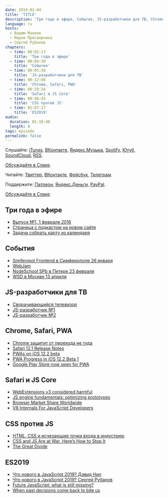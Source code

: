 ```yaml
---
date: 2019-02-04
title: 'TITLE'
description: 'Три года в эфире, События, JS-разработчики для ТВ, Chrome, Safari, PWA, Safari и JS Core, CSS против JS, ES2019.'
language: ru
hosts:
  - Вадим Макеев
  - Мария Просвирнина
  - Сергей Рубанов
chapters:
  - time: 00:02:13
    title: 'Три года в эфире'
  - time: 00:04:30
    title: 'События'
  - time: 00:05:38
    title: 'JS-разработчики для ТВ'
  - time: 00:12:08
    title: 'Chrome, Safari, PWA'
  - time: 00:29:34
    title: 'Safari и JS Core'
  - time: 00:46:43
    title: 'CSS против JS'
  - time: 01:07:17
    title: 'ES2019'
audio:
  duration: 01:19:48
  length: 0
tags: episode
permalink: false
---
```


Слушайте: [iTunes](https://itunes.apple.com/podcast/id1080500016), [ВКонтакте](https://vk.com/podcasts-32017543), [Яндекс.Музыка](https://music.yandex.ru/album/6245956), [Spotify](https://open.spotify.com/show/3rzAcADjpBpXt73L0epTjV), [Ютуб](https://www.youtube.com/playlist?list=PLMBnwIwFEFHcwuevhsNXkFTcadeX5R1Go), [SoundCloud](https://soundcloud.com/web-standards), [RSS](https://web-standards.ru/podcast/feed/).

[Обсуждайте в Слаке](http://slack.web-standards.ru/).

Читайте: [Твиттер](https://twitter.com/webstandards_ru), [ВКонтакте](https://vk.com/webstandards_ru), [Фейсбук](https://www.facebook.com/webstandardsru), [Телеграм](https://t.me/webstandards_ru).

Поддержите: [Патреон](https://www.patreon.com/webstandards_ru), [Яндекс.Деньги](https://money.yandex.ru/to/41001119329753), [PayPal](https://www.paypal.me/pepelsbey).

[Обсуждайте в Слаке](http://slack.web-standards.ru/).

## Три года в эфире

- [Выпуск №1, 1 февраля 2016](https://medium.com/p/b1f0273fda26)
- [Страница с подкастом на новом сайте](https://new.web-standards.ru/podcast/)
- [Задача собрать карту из календаря](https://github.com/web-standards-ru/new/issues/89)

## События

- [Simferopol Frontend в Симферополе 26 января](https://simferopol-frontend.timepad.ru/event/853595/)
- [WebJam](https://twitter.com/webjam_club)
- [NodeSchool SPb в Питере 23 февраля](https://github.com/nodeschool/spb/issues/75)
- [WSD в Москве 13 апреля](https://wsd.events/2019/04/13/)

## JS-разработчики для ТВ

- [Сворачивающийся телевизор](https://youtu.be/D1pa3UX89GA)
- [JS-разработчик №1](https://hh.ru/vacancy/29443978)
- [JS-разработчик №2](https://hh.ru/vacancy/29443968)

## Chrome, Safari, PWA

- [Chrome защитит от перехода не туда](https://nplus1.ru/news/2019/01/31/chrome)
- [Safari 12.1 Release Notes](https://developer.apple.com/documentation/safari_release_notes/safari_12_1_release_notes)
- [PWAs on iOS 12.2 beta](https://medium.com/p/a37b6fa6afbf)
- [PWA Progress in iOS 12.2 Beta 1](https://medium.com/p/a18cd05ca361)
- [Google Play Store now open for PWA](https://medium.com/p/ec6f3c6ff3cc)

## Safari и JS Core

- [WebExtensions v3 considered harmful](http://www.glazman.org/weblog/dotclear/index.php?post/2019/01/23/WebExtensions-v3-considered-harmful)
- [JS engine fundamentals: optimizing prototypes](https://mathiasbynens.be/notes/prototypes)
- [Browser Market Share Worldwide](http://gs.statcounter.com/)
- [V8 Internals For JavaScript Developers](https://vimeo.com/312113316)

## CSS против JS

- [HTML, CSS и исчезающие точки входа в индустрию](https://medium.com/p/cd78f4c527ad)
- [CSS and JS Are at War, Here’s How to Stop It](https://dev.to/evilmartians/css-and-js-are-at-war-heres-how-to-stop-it-158a)
- [The Great Divide](https://css-tricks.com/the-great-divide/)

## ES2019

- [Что нового в JavaScript 2019? Дэвид Нил](https://medium.com/p/417d8b406346)
- [Что нового в JavaScript 2019? Сергей Рубанов](http://t.me/juliarderity/359)
- [Future JavaScript: what is still missing?](http://2ality.com/2019/01/future-js.html)
- [When past decisions come back to bite us](https://twitter.com/razvancaliman/status/1091335189400354818)
